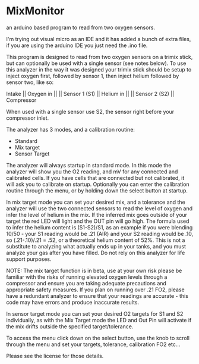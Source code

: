 # MixMonitor
an arduino based program to read from two oxygen sensors.

I'm trying out visual micro as an IDE and it has added a bunch of extra files, if you are using the arduino IDE you just need the .ino file.

This program is designed to read from two oxygen sensors on a trimix stick, but can optionally be used with a single sensor (see notes  below).  To use this analyzer in the way it was designed your trimix stick should be setup to inject oxygen first, followed by sensor 1, then inject helium followed by sensor two, like so:

Intake
  ||
Oxygen in
  ||
  ||
Sensor 1 (S1)
  ||
Helium in
  ||
  ||
Sensor 2 (S2)
  ||
Compressor

When used with a single sensor use S2, the sensor right before your compressor inlet.

The analyzer has 3 modes, and a calibration routine:
- Standard 
- Mix target
- Sensor Target

The analyzer will always startup in standard mode.  In this mode the analyzer will show you the O2 reading, and mV for any connected and calibrated cells.  If you have cells that are connected but not calibrated, it will ask you to calibrate on startup.  Optionally you can enter the calibration routine through the menu, or by holding down the select button at startup.

In mix target mode you can set your desired mix, and a tolerance and the analyzer will use the two connected sensors to read the level of oxygen and infer the level of helium in the mix.  If the inferred mix goes outside of your target the red LED will light and the OUT pin will go high.  The formula used to infer the helium content is (S1-S2)/S1, as an example if you were blending 10/50 - your S1 reading would be .21 (AIR) and your S2 reading would be .10, so (.21-.10)/.21 = .52, or a theoretical helium content of 52%.  This is not a substitute to analyzing what actually ends up in your tanks, and you must analyze your gas after you have filled.  Do not rely on this analyzer for life support purposes.

NOTE: The mix target function is in beta, use at your own risk please be familiar with the risks of running elevated oxygen levels through a compressor and ensure you are taking adequate precautions and appropriate safety measures.  If you plan on running over .21 FO2, please have a redundant analyzer to ensure that your readings are accurate - this code may have errors and produce inaccurate results.

In sensor target mode you can set your desired O2 targets for S1 and S2 individually, as with the Mix Target mode the LED and Out Pin will activate if the mix drifts outside the specified target/tolerance.

To access the menu click down on the select button, use the knob to scroll through the menu and set your targets, tolerance, calibration FO2 etc...

Please see the license for those details.
